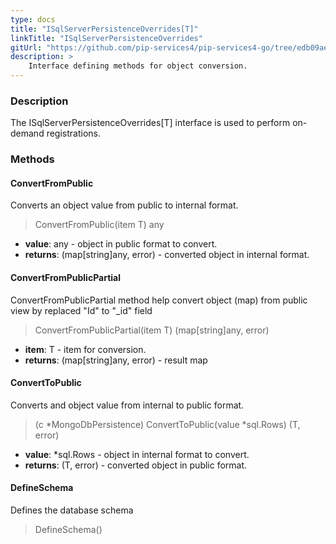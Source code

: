 ```yaml
---
type: docs
title: "ISqlServerPersistenceOverrides[T]"
linkTitle: "ISqlServerPersistenceOverrides"
gitUrl: "https://github.com/pip-services4/pip-services4-go/tree/edb09aea77d9603c0189ca2189a5f1c8e7324f01/pip-services4-sqlserver-go"
description: >
    Interface defining methods for object conversion.
---
```


### Description

The ISqlServerPersistenceOverrides[T] interface is used to perform on-demand registrations.

### Methods

#### ConvertFromPublic
Converts an object value from public to internal format.

> ConvertFromPublic(item T) any

- **value**: any - object in public format to convert.
- **returns**: (map[string]any, error) - converted object in internal format.

#### ConvertFromPublicPartial
ConvertFromPublicPartial method help convert object (map) from public view by replaced "Id" to "_id" field
> ConvertFromPublicPartial(item T) (map[string]any, error)

- **item**: T - item for conversion.
- **returns**: (map[string]any, error) - result map

#### ConvertToPublic
Converts and object value from internal to public format.

> (c *MongoDbPersistence) ConvertToPublic(value *sql.Rows) (T, error)

- **value**: *sql.Rows - object in internal format to convert.
- **returns**: (T, error) - converted object in public format.

#### DefineSchema
Defines the database schema

> DefineSchema()



